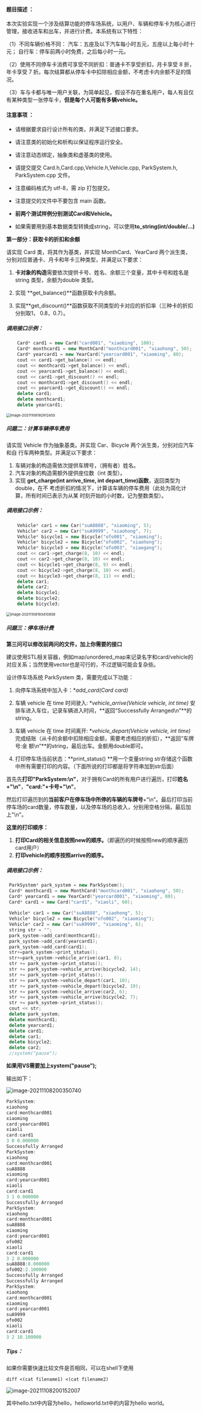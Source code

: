 #### 题目描述 ：

本次实验实现一个涉及结算功能的停车场系统，以用户、车辆和停车卡为核心进行 管理，接收进车和出车，并进行计费。本系统有以下特性： 

（1）不同车辆价格不同： 汽车：五座及以下汽车每小时五元，五座以上每小时十元； 自行车：停车前两小时免费，之后每小时一元。 

（2）使用不同停车卡消费可享受不同折扣：普通卡不享受折扣，月卡享受 8 折，年卡享受 7 折。每次结算都从停车卡中扣除相应金额，不考虑卡内余额不足的情况。 

（3）车与卡都与唯一用户关联，为简单起见，假设不存在重名用户，每人有且仅有某种类型一张停车卡，**但是每个人可能有多辆vehicle。**



#### 注意事项 ：

- 请根据要求自行设计所有的类，并满足下述接口要求。 

- 请注意类的初始化和析构以保证程序运行安全。 

- 请注意动态绑定，抽象类和虚基类的使用。 

- 请提交提交 Card.h,Card.cpp,Vehicle.h,Vehicle.cpp, ParkSystem.h, ParkSystem.cpp 文件。 

- 注意编码格式为 utf-8，需 zip 打包提交。 

- 注意提交的文件中不要包含 main 函数。
- **前两个测试样例分别测试Card和Vehicle。**
- 如果需要用到基本数据类型转换成string，可以使用**to_string(int/double/...)**



**第一部分：获取卡的折扣和余额**

请实现 Card 类，将其作为基类，并实现 MonthCard、YearCard 两个派生类，分别对应普通卡、月卡和年卡三种类型，并满足以下要求：

1. **卡对象的构造**需要依次提供卡号、姓名、余额三个变量，其中卡号和姓名是 string 类型，余额为double 类型。 

2. 实现 **get_balance()**函数获取卡内余额。

3. 实现**get_discount()**函数获取不同类型的卡对应的折扣率（三种卡的折扣分别取1， 0.8，0.7）。

   

##### 调用接口示例：

```c++
	Card* card1 = new Card("card001", "xiaobing", 100);
	Card* monthcard1 = new MonthCard("monthcard001", "xiaohong", 50);
	Card* yearcard1 = new YearCard("yearcard001", "xiaoming", 80);
	cout << card1->get_balance() << endl;
	cout << monthcard1->get_balance() << endl;
	cout << yearcard1->get_balance() << endl;
	cout << card1->get_discount() << endl;
	cout << monthcard1->get_discount() << endl;
	cout << yearcard1->get_discount() << endl;
	delete card1;
	delete monthcard1;
	delete yearcard1;
```



<img src="https://typora-1306385380.cos.ap-nanjing.myqcloud.com/img/image-20211108192912455.png" alt="image-20211108192912455" style="zoom: 67%;" />



##### 问题二：计算车辆停车费用

请实现 Vehicle 作为抽象基类。并实现 Car、Bicycle 两个派生类，分别对应汽车和自 行车两种类型。并满足以下要求：

1. 车辆对象的构造需依次提供车牌号，（拥有者）姓名。 
2. 汽车对象的构造需额外提供座位数（int 类型）。 
3.  实现 **get_charge(int arrive_time, int depart_time)函数**，返回类型为 double，在不 考虑折扣的情况下，计算该车辆的停车费用（此处为简化计算，所有时间已表示为从某 时刻开始的小时数，记为整数类型）。

##### 调用接口示例：

```c++
	Vehicle* car1 = new Car("suA8888", "xiaoming", 5);
	Vehicle* car2 = new Car("suA9999", "xiaohong", 7);
	Vehicle* bicycle1 = new Bicycle("ofo001", "xiaoming");
	Vehicle* bicycle2 = new Bicycle("ofo002", "xiaohong");
	Vehicle* bicycle3 = new Bicycle("ofo003", "xiaogang");
	cout << car1->get_charge(8, 10) << endl;
	cout << car2->get_charge(8, 10) << endl;
	cout << bicycle1->get_charge(8, 9) << endl;
	cout << bicycle2->get_charge(8, 10) << endl;
	cout << bicycle3->get_charge(8, 11) << endl;
	delete car1;
	delete car2;
	delete bicycle1;
	delete bicycle2;
	delete bicycle3;
```

<img src="https://typora-1306385380.cos.ap-nanjing.myqcloud.com/img/image-20211108193410858.png" alt="image-20211108193410858" style="zoom:67%;" />

##### 问题三：停车场计费

**第三问可以修改前两问的文件，加上你需要的接口**

建议使用STL相关容器，例如map/unordered_map来记录名字和card/vehicle的对应关系；当然使用vector也是可行的，不过逻辑可能会复杂些。

设计停车场系统 ParkSystem 类，需要完成以下功能：

1. 向停车场系统中加入卡：**add_card(Card *card)** 

2. 车辆 vehicle 在 time 时间驶入: **vehicle_arrive(Vehicle *vehicle, int time)** 安排车进入车位，记录车辆进入时间，**返回“Successfully Arranged\n”**的string。 

3. 车辆 vehicle 在 time 时间离开: **vehicle_depart(Vehicle *vehicle, int time)** 完成结账（从卡的余额中扣除相应金额，需要考虑相应的折扣），**返回“车牌号:金 额\n”**的string，最后出车。金额用double即可。

4.  打印停车场当前状态：**print_status() **用一个变量string str存储这个函数中所有需要打印的内容。（下面所说的打印都是将字符串加到str后面）

   首先先**打印"ParkSystem:\n"**，对于拥有Card的所有用户进行遍历，打印**姓名+"\n"**，**"card:"+卡号+"\n"**。

   然后打印遍历到的**当前客户在停车场中所停的车辆的车牌号**+“\n”。最后打印当前停车场的card数量，停车数量，以及停车场的总收入，分别用空格分隔，最后加上"\n"。

   **这里的打印顺序：** 

   1. **打印Card的相关信息按照new的顺序。**（即遍历的时候按照new的顺序遍历card用户）
   2. **打印vehicle的顺序按照arrive的顺序。**
   
   
   
   ##### 调用接口示例：
   
   ```c++
   	ParkSystem* park_system = new ParkSystem();
   	Card* monthcard1 = new MonthCard("monthcard001", "xiaohong", 50);
   	Card* yearcard1 = new YearCard("yearcard001", "xiaoming", 80);
   	Card* card1 = new Card("card1", "xiaoli", 60);
   	
   	Vehicle* car1 = new Car("suA8888", "xiaohong", 5);
   	Vehicle* bicycle2 = new Bicycle("ofo002", "xiaoming");
   	Vehicle* car2 = new Car("suA9999", "xiaoming", 6);
   	string str = "";
   	park_system->add_card(monthcard1);
   	park_system->add_card(yearcard1);
   	park_system->add_card(card1);
   	str+=park_system->print_status();
   	str+=park_system->vehicle_arrive(car1, 8);
   	str += park_system->print_status();
   	str += park_system->vehicle_arrive(bicycle2, 14);
   	str += park_system->print_status();
   	str += park_system->vehicle_depart(car1, 10);
   	str += park_system->vehicle_depart(bicycle2, 19);
   	str += park_system->vehicle_arrive(car2, 6);
   	str += park_system->vehicle_arrive(bicycle2, 7);
   	str += park_system->print_status();
   	cout << str;
   	delete park_system;
   	delete monthcard1;
   	delete yearcard1;
   	delete card1;
   	delete car1;
   	delete bicycle2;
   	delete car2;
   	//system("pause");
   ```
   
   **如果用VS需要加上system("pause");**
   
   输出如下：
   
   ![image-20211108200350740](https://typora-1306385380.cos.ap-nanjing.myqcloud.com/img/image-20211108200350740.png)
   
   ```c++
   ParkSystem:
   xiaohong
   card:monthcard001
   xiaoming
   card:yearcard001
   xiaoli
   card:card1
   3 0 0.000000
   Successfully Arranged
   ParkSystem:
   xiaohong
   card:monthcard001
   suA8888
   xiaoming
   card:yearcard001
   xiaoli
   card:card1
   3 1 0.000000
   Successfully Arranged
   ParkSystem:
   xiaohong
   card:monthcard001
   suA8888
   xiaoming
   card:yearcard001
   ofo002
   xiaoli
   card:card1
   3 2 0.000000
   suA8888:8.000000
   ofo002:2.100000
   Successfully Arranged
   Successfully Arranged
   ParkSystem:
   xiaohong
   card:monthcard001
   xiaoming
   card:yearcard001
   suA9999
   ofo002
   xiaoli
   card:card1
   3 2 10.100000
   ```
   
   ##### Tips：
   
   如果你需要快速比较文件是否相同，可以在shell下使用
   
   ```shell
   diff <(cat filename1) <(cat filename2)
   ```
   
   ![image-20211108200152007](https://typora-1306385380.cos.ap-nanjing.myqcloud.com/img/image-20211108200152007.png)
   
   其中hello.txt中内容为hello，helloworld.txt中的内容为hello world。
   
   

